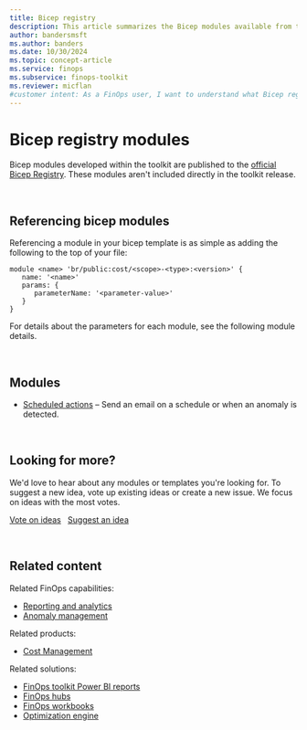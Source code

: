 ```yaml
---
title: Bicep registry
description: This article summarizes the Bicep modules available from the FinOps toolkit and provides guidance on how to reference them in your templates.
author: bandersmsft
ms.author: banders
ms.date: 10/30/2024
ms.topic: concept-article
ms.service: finops
ms.subservice: finops-toolkit
ms.reviewer: micflan
#customer intent: As a FinOps user, I want to understand what Bicep registry modules are available from the FinOps toolkit.
---
```


<!-- markdownlint-disable-next-line MD025 -->
# Bicep registry modules

Bicep modules developed within the toolkit are published to the [official Bicep Registry](https://azure.github.io/bicep-registry-modules). These modules aren't included directly in the toolkit release.

<br>

## Referencing bicep modules

Referencing a module in your bicep template is as simple as adding the following to the top of your file:

```bicep
module <name> 'br/public:cost/<scope>-<type>:<version>' {
   name: '<name>'
   params: {
      parameterName: '<parameter-value>'
   }
}
```

For details about the parameters for each module, see the following module details.

<br>

## Modules

<!--
- [Exports](exports.md) – Publish Cost Management datasets to a storage account ad-hoc or on a recurring schedule.
-->

- [Scheduled actions](scheduled-actions.md) – Send an email on a schedule or when an anomaly is detected.

<br>

## Looking for more?

We'd love to hear about any modules or templates you're looking for. To suggest a new idea, vote up existing ideas or create a new issue. We focus on ideas with the most votes.

[Vote on ideas](https://github.com/microsoft/finops-toolkit/issues?q=is%3Aissue+is%3Aopen+label%3A%22Solution%3A+Bicep+Registry%22+sort%3Areactions-%2B1-desc) &nbsp; [Suggest an idea](https://aka.ms/ftk/ideas)

<br>

## Related content

Related FinOps capabilities:

- [Reporting and analytics](../../framework/understand/reporting.md)
- [Anomaly management](../../framework/understand/anomalies.md)

Related products:

- [Cost Management](/azure/cost-management-billing/costs/)

Related solutions:

- [FinOps toolkit Power BI reports](../power-bi/reports.md)
- [FinOps hubs](../hubs/finops-hubs-overview.md)
- [FinOps workbooks](../workbooks/finops-workbooks-overview.md)
- [Optimization engine](../optimization-engine/overview.md)

<br>
